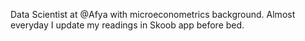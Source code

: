 
Data Scientist at @Afya with microeconometrics background. Almost everyday I update my readings in Skoob app before bed.   
